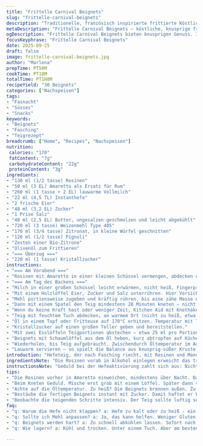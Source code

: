 ```yaml
---
title: "Frittelle Carnival Beignets"
slug: "frittelle-carnival-beignets"
description: "Traditionelle, französisch inspirierte frittierte Köstlichkeiten mit Rosinen, kandierten Früchten, Pignoli und Zitrusnote. Der Teig ruht langsam, entwickelt Aroma und Luftigkeit durch sorgfältiges Kneten und langsames Gehen an Wärmequelle. Frittieren in Olivenöl, dann direkt in Zucker wälzen für knusprige, süße Hülle. Ideal für Fasching, serviert lauwarm, intensiv im Mundgefühl; außen leicht knusprig, innen fluffig. Süße trifft Zitrusnoten und nussigen Crunch. Für Vegetarier geeignet, guter Ersatz zum klassischen Hefeteig mit etwas Rum-Aroma. Kleine Technikkniffe und zeitliche Abweichungen wichtig für optimale Ergebnis."
metaDescription: "Frittelle Carnival Beignets – köstliche, knusprige französisch-italienische Leckerei mit Rosinen und Zitrusnote für Fasching"
ogDescription: "Frittelle Carnival Beignets bieten knusprigen Genuss. Ideal für Fasching; Rosinen, Amaretto und Zitrusnoten vereinen."
focusKeyphrase: "Frittelle Carnival Beignets"
date: 2025-09-25
draft: false
image: frittelle-carnival-beignets.jpg
author: "Marlena"
prepTime: PT50M
cookTime: PT18M
totalTime: PT1H8M
recipeYield: "30 Beignets"
categories: ["Nachspeisen"]
tags:
- "Fasnacht"
- "Süsses"
- "Snacks"
keywords:
- "Beignets"
- "Fasching"
- "Teigrezept"
breadcrumb: ["Home", "Recipes", "Nachspeisen"]
nutrition: 
 calories: "170"
 fatContent: "7g"
 carbohydrateContent: "22g"
 proteinContent: "3g"
ingredients:
- "130 ml (1/2 tasse) Rosinen"
- "50 ml (3 EL) Amaretto als Ersatz für Rum"
- "260 ml (1 tasse + 2 EL) lauwarme Vollmilch"
- "22 ml (4,5 TL) Instanthefe"
- "2 frische Eier"
- "48 ml (3,2 EL) Zucker"
- "1 Prise Salz"
- "40 ml (2,5 EL) Butter, ungesalzen geschmolzen und leicht abgekühlt"
- "720 ml (3 tasse) Weizenmehl Type 405"
- "170 ml (3/4 tasse) Zitronat, in kleine Würfel geschnitten"
- "120 ml (1/2 tasse) Pignoli"
- "Zesten einer Bio-Zitrone"
- "Olivenöl zum Frittieren"
- "=== Überzug ==="
- "220 ml (1 tasse) Kristallzucker"
instructions:
- "=== Am Vorabend ==="
- "Rosinen mit Amaretto in einer kleinen Schüssel vermengen, abdecken und über Nacht ziehen lassen. Der Alkohol weckt Aromen, macht feine Duftnoten. Ganz wichtig für spätere Struktur."
- "=== Am Tag des Backens ==="
- "Milch in einer großen Schüssel leicht erwärmen, nicht heiß, Fingerprobe zeigt circa 35°C. Sofort die Hefe ins Milchbad einstreuen, ohne Rühren warten bis sie sich auflöst und erste Blasen zeigt; Blubbern ist gut – Zeichen von aktiver Hefe."
- "Mit einem Holzlöffel Eier, Zucker und Salz unterrühren. Hier Vorsicht: Eier nicht zu kalt, sonst stockt die Butter später, die geschmolzene Butter langsam einfließen lassen, damit Teig weich bleibt und nicht klumpt."
- "Mehl portionsweise zugeben und kräftig rühren, bis eine zähe Masse entsteht. Dann ab mit den marinierten Rosinen samt Amaretto, Zitronat, Pignoli und Zitronenschale. Jetzt kommt der Trick: Statt sofort kneten wie wild, zuerst grob mit dem Löffel vermengen, um Feuchtigkeit gleichmäßig zu verteilen."
- "Dann mit einem Spatel den Teig mindestens 28 Minuten kneten – nicht zu kurz! Ich habe anfangs mit kneten gespart, Resultat war dichter Teig ohne Luftblasen. Teig anheben, von unten nach oben falten, Schüssel drehen. Das macht den Unterschied, damit sich Luftblasen bilden und Teig locker wird."
- "Wenn du keine Kraft hast oder weniger Zeit, Kitchen Aid mit Knethaken auf niedriger Stufe für 13 Minuten tut fast dasselbe. Die Aromen kommen trotzdem raus."
- "Teig mit feuchtem Tuch abdecken, an warmem Ort (nicht zu heiß, etwa 27-30 Grad) stellen. Nach circa 65 Minuten muss Volumenzunahme sichtbar sein – fast doppeltes Volumen. Teig fühlt sich luftig und elastisch an, etwas klebrig, aber nicht nass."
- "Öl in einem Topf oder Fritteuse auf 170°C erhitzen. Temperatur mit Thermometer kontrollieren – zu heiß brennt außen, innen roh; zu kalt saugt zu viel Fett."
- "Kristallzucker auf einen großen Teller geben und bereitstellen."
- "Mit zwei Esslöffeln Teigportionen abstechen – etwa 25 ml pro Portion, nicht zu groß, sonst ändert Frittierzeit sich drastisch. Vorsichtig in Öl gleiten lassen, Blubbern wird intensiver. Nach etwa 1:50 Minuten vorsichtig wenden, Farbe beobachten: goldbraun, nicht verbrannt."
- "Beignets mit Schaumlöffel aus dem Öl heben, kurz abtropfen auf Küchenpapier, dann sofort in Zucker rollen, damit Zucker an klebriger Oberfläche haftet. Wer will, kann auch Zimtzucker nehmen, für herbstliche Variante."
- "Wiederholen, bis Teig aufgebraucht. Zwischendurch Öltemperatur im Auge behalten, fetthaltige Teige machen den Siedepunkt gerne unruhig."
- "Lauwarm servieren – so spielt die Balance aus knusprig-süßer Kruste und weichem Inneren. Abgekühlt werden die Beignets typischerweise etwas fest und trockener. Frisch aus der Pfanne schmecken sie am besten."
introduction: "Hefeteig, der nach Fasching riecht, mit Rosinen und Mandeln, eingehüllt in Zucker – das weckt Kindheitserinnerungen. Frittierte Beignets wie diese sind mehr als nur Süßgebäck; sie verlangen Geduld und Gefühl. Die über Nacht eingelegten Früchte bringen den besonderen Twist, der durch den Amaretto statt Rum eine leichte Marzipan-Note bekommt. Ein fatales Missgeschick ist, die Hefe zu kalt oder zu heiß zu behandeln – dann geht gar nichts. Das Kneten, dabei geduldig Luft einschließen, nicht überhasten. Jeder Schritt bringt Teig und Geschmack näher an das, was ich in vielen Versuchen behutsam optimiert habe."
ingredientsNote: "Die Rosinen vorab in Alkohol einlegen erweicht das trockene Obst, bringt Duftstoffe und lässt sie saftig bleiben, sonst saugen sie sich im Teig voll und beschweren ihn. Amaretto bietet eine runde Alternative für Rum und intensiviert die süße Note mit Mandelaroma. Für einen leichteren Teig kann man auch Halb-Weizenmehl einsetzen, aber das macht die Frittelle nicht ganz so fluffig. Den Mantel aus Zucker unbedingt erst nach dem Frittieren anbringen, sonst karamellisiert er zu schnell und wird hart. Butter niemals zu heiß schmelzen, sonst verliert man die Struktur und Teig wird zäh. Bei fehlendem Olivenöl kann ein neutrales Pflanzenöl greifen, jedoch mit leicht veränderten Aromen rechnen. Zitrusschale am besten frisch gerieben von biologischer Frucht – bringt Frische rein und verbindet Aromen harmonisch."
instructionsNote: "Geduld bei der Hefeaktivierung zahlt sich aus: Nicht rühren vor dem Auflösen! Der Teig will schrittweise fest werden, wildes Rühren macht ihn oft zu dicht, besonders wenn Mehl und Flüssigkeit nicht genau abgewogen sind. Hände gründlich bemehlen, falls der Teig an den Fingerspitzen klebt, nicht zu viel, man will ja Luft behalten. Beim Kneten auf gleichmäßige, sanfte Bewegungen achten – von unten nach oben falten, Schüssel drehen – das simuliert die Wirkung von Maschinenarbeit. Temperatur der Fritteuse oft kontrollieren, denn jede Zugabe von Teig kühlt das Öl etwas ab. Die goldene Farbe ist entscheidend, nicht die Zeit – da hat sich viel Erfahrung angesammelt. Nach dem Frittieren auf Küchenrolle abtropfen lassen, Öl dort abgeben. Zucker rasch auftragen, sonst haftet nicht gut. Für die ersten Versuche empfehle ich eine kleine Portion, um den Prozess zu fühlen. Stimmt was nicht, lieber nochmal kurz in den Teig schauen – zu fest? Mehr Milch. Zu flüssig? Etwas Mehl. So simpel, auch für Anfänger."
tips:
- "Die Rosinen vorher in Amaretto einweichen, mindestens über Nacht. Das bringt Aromen hervor. Alternativ Rum verwenden; aber Amaretto gibt eine feine Marzipan-Note. Das ist besonders."
- "Beim Kneten Geduld. Mische erst grob mit einem Löffel. Später dann vorsichtig kneten. Binde Luftblasen ein; das lässt den Teig leicht und fluffig. Jeder Schritt zählt."
- "Achte auf die Öltemperatur. Zu heiß? Die Beignets brennen außen. Zu kalt? Sie saugen sich voll Öl. Nutze ein Thermometer, um sicherzustellen, dass du konstant bei 170°C frittierst."
- "Bestäube die fertigen Beignets instant mit Zucker. Damit haftet er besser. Zucker sofort nach dem Frittieren auftragen. Abgekühlt trocknen sie und verlieren ihre zarte Süße."
- "Beobachte die teigenden Schritte intensiv. Der Teig sollte luftig sein und sich weich anfühlen. Achte auf volles Volumen nach 65 Minuten; es zeigt, dass die Hefe aktiv ist."
faq:
- "q: Warum die Hefe nicht klappen? a: Hefe zu kalt oder zu heiß - ein großes Risiko. Manit ausgewogen. Fingerprobe, 35°C ist perfekt für Aktivierung."
- "q: Sollte ich Mehl anpassen? a: Ja, das kann helfen. Weniger Gluten - leichterer Teig. 50:50 Mischung mit Vollkornmehl. Trotzdem fluffig, auch weniger Weißmehl."
- "q: Beignets werden hart? a: Zu schnell abkühlen lassen. Sofort nach dem Frittieren Zucker anbringen. Serviere sie lau warm; das macht sie weich."
- "q: Wie lagern? a: Kühl und trocken. Unter einem Tuch. Aber am besten frisch genießen. Alternativen sind einfrieren. So bleiben die Aromen intensiv."

---
```

